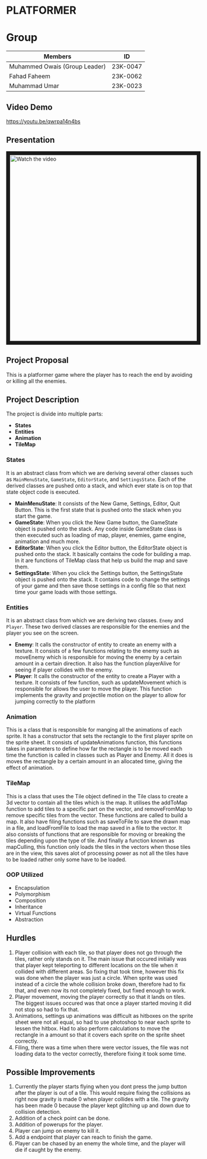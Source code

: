 # PLATFORMER

# Group
| Members        | ID       |
| ---------------|:--------:|
| Muhammed Owais (Group Leader) | 23K-0047 |
| Fahad Faheem | 23K-0062 |
| Muhammad Umar | 23K-0023 |

## Video Demo
https://youtu.be/qwrpa14n4bs

## Presentation
<a href="https://www.youtube.com/embed/Jns1unTd224?si=MzKIHUWmQss2TXbS" target="_blank">
 <img src="https://img.youtube.com/vi/Jns1unTd224/maxresdefault.jpg" alt="Watch the video" width="900" height="500" border="10" />
</a>

## Project Proposal

This is a platformer game where the player has to reach the end by avoiding or killing all the enemies.

## Project Description

The project is divide into multiple parts:
- **States**
- **Entities**
- **Animation**
- **TileMap**

### States

It is an abstract class from which we are deriving several other classes such as `MainMenuState`, `GameState`, `EditorState`, and `SettingsState`. Each of the derived classes are pushed onto a stack, and which ever state is on top that state object code is executed.

- **MainMenuState**: It consists of the New Game, Settings, Editor, Quit Button. This is the first state that is pushed onto the stack when you start the game.
- **GameState**: When you click the New Game button, the GameState object is pushed onto the stack. Any code inside GameState class is then executed such as loading of map, player, enemies, game engine, animation and much more. 
- **EditorState**: When you click the Editor button, the EditorState object is pushed onto the stack. It basically contains the code for building a map. In it are functions of TileMap class that help us build the map and save them.
- **SettingsState**: When you click the Settings button, the SettingsState object is pushed onto the stack. It contains code to change the settings of your game and then save those settings in a config file so that next time your game loads with those settings.

### Entities

It is an abstract class from which we are deriving two classes. `Enemy` and `Player`. These two derived classes are responsible for the enemies and the player you see on the screen. 

- **Enemy**: It calls the constructor of entity to create an enemy with a texture. It consists of a few functions relating to the enemy such as moveEnemy which is responsible for moving the enemy by a certain amount in a certain direction. It also has the function playerAlive for seeing if player collides with the enemy.
- **Player**: It calls the constructor of the entity to create a Player with a texture. It consists of few function, such as updateMovement which is responsible for allows the user to move the player. This function implements the gravity and projectile motion on the player to allow for jumping correctly to the platform

### Animation

This is a class that is responsible for manging all the animations of each sprite. It has a constructor that sets the rectangle to the first player sprite on the sprite sheet. It consists of updateAnimations function, this functions takes in parameters to define how far the rectangle is to be moved each time the function is called in classes such as Player and Enemy. All it does is moves the rectangle by a certain amount in an allocated time, giving the effect of animation.

### TileMap

This is a class that uses the Tile object defined in the Tile class to create a 3d vector to contain all the tiles which is the map. It utilises the addToMap function to add tiles to a specific part on the vector, and removeFromMap to remove specific tiles from the vector. These functions are called to build a map. It also have filing functions such as saveToFile to save the drawn map in a file, and loadFromFile to load the map saved in a file to the vector. It also consists of functions that are responsible for moving or breaking the tiles depending upon the type of tile. And finally a function known as mapCulling, this function only loads the tiles in the vectors when those tiles are in the view, this saves alot of processing power as not all the tiles have to be loaded rather only some have to be loaded.

### OOP Utilized

- Encapsulation
- Polymorphism
- Composition
- Inheritance
- Virtual Functions
- Abstraction

## Hurdles

1. Player collision with each tile, so that player does not go through the tiles, rather only stands on it. The main issue that occured initially was that player kept teleporting to different locations on the tile when it collided with different areas. So fixing that took time, however this fix was done when the player was just a circle. When sprite was used instead of a circle the whole collision broke down, therefore had to fix that, and even now its not completely fixed, but fixed enough to work.
2. Player movement, moving the player correctly so that it lands on tiles. The biggest issues occured was that once a player started moving it did not stop so had to fix that.
3. Animations, settings up animations was difficult as hitboxes on the sprite sheet were not all equal, so had to use photoshop to near each sprite to lessen the hitbox. Had to also perform calculations to move the rectangle in a amount so that it covers each sprite on the sprite sheet correctly.
4. Filing, there was a time when there were vector issues, the file was not loading data to the vector correctly, therefore fixing it took some time.

## Possible Improvements

1. Currently the player starts flying when you dont press the jump button after the player is out of a tile. This would require fixing the collisions as right now gravity is made 0 when player collides with a tile. The gravity has been made 0 because the player kept glitching up and down due to collision detection.
2. Addition of a check point can be done.
3. Addition of powerups for the player.
4. Player can jump on enemy to kill it.
5. Add a endpoint that player can reach to finish the game.
6. Player can be chased by an enemy the whole time, and the player will die if caught by the enemy.

